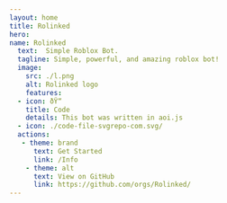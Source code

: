 ```yaml
---
layout: home
title: Rolinked
hero:
name: Rolinked
  text:  Simple Roblox Bot.
  tagline: Simple, powerful, and amazing roblox bot!
  image:
    src: ./l.png
    alt: Rolinked logo
    features:
  - icon: ðŸ“
    title: Code
    details: This bot was written in aoi.js
  - icon: ./code-file-svgrepo-com.svg/
  actions:
   - theme: brand
      text: Get Started
      link: /Info
    - theme: alt
      text: View on GitHub
      link: https://github.com/orgs/Rolinked/
---
```

<style> :root { --vp-home-hero-name-color: transparent; --vp-home-hero-name-background: -webkit-linear-gradient(120deg, #FAEBEFFF 30%, #333D79FF); --vp-home-hero-image-background-image: linear-gradient(-45deg, #FAEBEFFF 50%, #333D79FF 50%); --vp-home-hero-image-filter: blur(44px); } @media (min-width: 640px) { :root { --vp-home-hero-image-filter: blur(56px); } } @media (min-width: 960px) { :root { --vp-home-hero-image-filter: blur(68px); } } </style>
